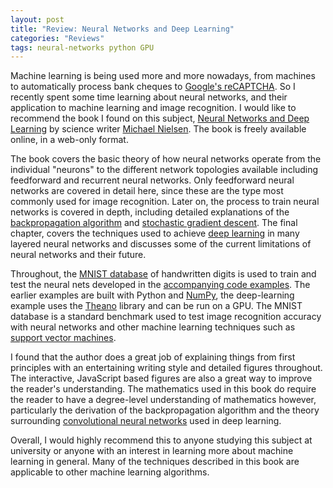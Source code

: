 ```yaml
---
layout: post
title: "Review: Neural Networks and Deep Learning"
categories: "Reviews"
tags: neural-networks python GPU
---
```


Machine learning is being used more and more nowadays, from machines to automatically process bank cheques to [Google's reCAPTCHA](https://www.google.com/recaptcha/). So I recently spent some time learning about neural networks, and their application to machine learning and image recognition. I would like to recommend the book I found on this subject,
[Neural Networks and Deep Learning](http://neuralnetworksanddeeplearning.com/) by science writer [Michael Nielsen](http://michaelnielsen.org/). The book is freely available online, in a web-only format.

The book covers the basic theory of how neural networks operate from the individual "neurons" to the different network topologies available including feedforward and recurrent neural networks. Only feedforward neural networks are covered in detail here, since these are the type most commonly used for image recognition. Later on, the process to train neural networks is covered in depth, including detailed explanations of the [backpropagation algorithm](https://en.wikipedia.org/wiki/Backpropagation) and [stochastic gradient descent](https://en.wikipedia.org/wiki/Stochastic_gradient_descent).
The final chapter, covers the techniques used to achieve [deep learning](https://en.wikipedia.org/wiki/Deep_learning) in many layered neural networks and discusses some of the current limitations of neural networks and their future.

Throughout, the [MNIST database](http://yann.lecun.com/exdb/mnist/) of handwritten digits is used to train and test the neural nets developed in the [accompanying code examples](https://github.com/mnielsen/neural-networks-and-deep-learning). The earlier examples are built with Python and [NumPy](http://www.numpy.org/), the deep-learning example uses the [Theano](http://deeplearning.net/software/theano/) library and can be run on a GPU. The MNIST database is a standard benchmark used to test image recognition accuracy with neural networks and other machine learning techniques such as [support vector machines](https://en.wikipedia.org/wiki/Support_vector_machine).

I found that the author does a great job of explaining things from first principles with an entertaining writing style and detailed figures throughout. The interactive, JavaScript based figures are also a great way to improve the reader's understanding. The mathematics used in this book do require the reader to have a degree-level understanding of mathematics however, particularly the derivation of the backpropagation algorithm and the theory surrounding [convolutional neural networks](https://en.wikipedia.org/wiki/Convolutional_neural_network) used in deep learning.

Overall, I would highly recommend this to anyone studying this subject at university or anyone with an interest in learning more about machine learning in general. Many of the techniques described in this book are applicable to other machine learning algorithms. 
